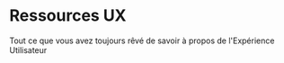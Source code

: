 # Ressources UX

Tout ce que vous avez toujours rêvé de savoir à propos de l'Expérience Utilisateur
